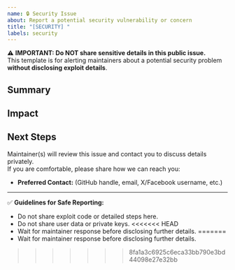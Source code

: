 ```yaml
---
name: 🔒 Security Issue
about: Report a potential security vulnerability or concern
title: "[SECURITY] "
labels: security
---
```


⚠️ **IMPORTANT: Do NOT share sensitive details in this public issue.**  
This template is for alerting maintainers about a potential security problem **without disclosing exploit details**.

## Summary
<!-- Briefly describe what you found, without providing reproduction steps or exploit code. -->

## Impact
<!-- What might be affected if this is a real issue? (e.g., data leakage, crash, privilege escalation) -->

## Next Steps
Maintainer(s) will review this issue and contact you to discuss details privately.  
If you are comfortable, please share how we can reach you:

- **Preferred Contact:** (GitHub handle, email, X/Facebook username, etc.)

---

✅ **Guidelines for Safe Reporting:**
- Do not share exploit code or detailed steps here.
- Do not share user data or private keys.
<<<<<<< HEAD
- Wait for maintainer response before disclosing further details.
=======
- Wait for maintainer response before disclosing further details.
>>>>>>> 8fa1a3c6925c6eca33bb790e3bd44098e27e32bb
